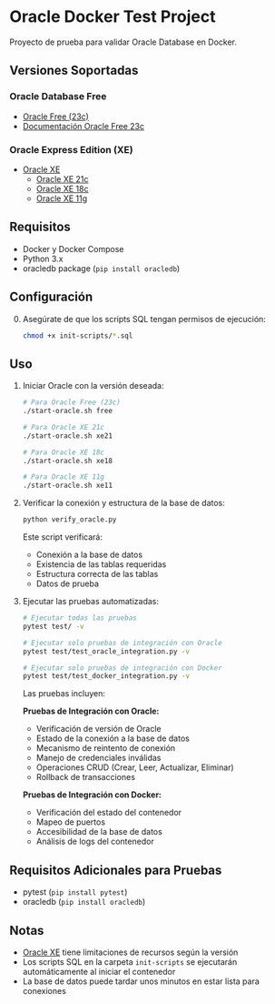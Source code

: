 # Oracle Docker Test Project

Proyecto de prueba para validar Oracle Database en Docker.

## Versiones Soportadas
### Oracle Database Free
- [Oracle Free (23c)](https://container-registry.oracle.com/database/free)
- [Documentación Oracle Free 23c](https://docs.oracle.com/en/database/oracle/oracle-database/23/index.html)

### Oracle Express Edition (XE)
- [Oracle XE](https://hub.docker.com/r/gvenzl/oracle-xe)
  - [Oracle XE 21c](https://docs.oracle.com/en/database/oracle/oracle-database/21/xeinl/index.html)
  - [Oracle XE 18c](https://docs.oracle.com/en/database/oracle/oracle-database/18/xeinl/index.html)
  - [Oracle XE 11g](https://docs.oracle.com/cd/E17781_01/index.htm)

## Requisitos
- Docker y Docker Compose
- Python 3.x
- oracledb package (`pip install oracledb`)

## Configuración
0. Asegúrate de que los scripts SQL tengan permisos de ejecución:
   ```bash
   chmod +x init-scripts/*.sql
   ```

## Uso
1. Iniciar Oracle con la versión deseada:
   ```bash
   # Para Oracle Free (23c)
   ./start-oracle.sh free

   # Para Oracle XE 21c
   ./start-oracle.sh xe21

   # Para Oracle XE 18c
   ./start-oracle.sh xe18

   # Para Oracle XE 11g
   ./start-oracle.sh xe11
   ```

2. Verificar la conexión y estructura de la base de datos:
   ```bash
   python verify_oracle.py
   ```
   Este script verificará:
   - Conexión a la base de datos
   - Existencia de las tablas requeridas
   - Estructura correcta de las tablas
   - Datos de prueba

3. Ejecutar las pruebas automatizadas:
   ```bash
   # Ejecutar todas las pruebas
   pytest test/ -v

   # Ejecutar solo pruebas de integración con Oracle
   pytest test/test_oracle_integration.py -v

   # Ejecutar solo pruebas de integración con Docker
   pytest test/test_docker_integration.py -v
   ```

   Las pruebas incluyen:

   **Pruebas de Integración con Oracle:**
   - Verificación de versión de Oracle
   - Estado de la conexión a la base de datos
   - Mecanismo de reintento de conexión
   - Manejo de credenciales inválidas
   - Operaciones CRUD (Crear, Leer, Actualizar, Eliminar)
   - Rollback de transacciones

   **Pruebas de Integración con Docker:**
   - Verificación del estado del contenedor
   - Mapeo de puertos
   - Accesibilidad de la base de datos
   - Análisis de logs del contenedor

## Requisitos Adicionales para Pruebas
- pytest (`pip install pytest`)
- oracledb (`pip install oracledb`)

## Notas
- [Oracle XE](https://hub.docker.com/r/gvenzl/oracle-xe) tiene limitaciones de recursos según la versión
- Los scripts SQL en la carpeta `init-scripts` se ejecutarán automáticamente al iniciar el contenedor
- La base de datos puede tardar unos minutos en estar lista para conexiones
